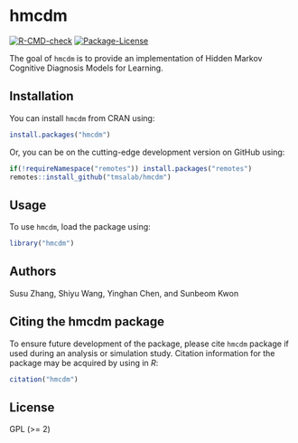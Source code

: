 
<!-- README.md is generated from README.Rmd. Please edit that file -->

# hmcdm

<!-- badges: start -->

[![R-CMD-check](https://github.com/tmsalab/hmcdm/actions/workflows/R-CMD-check.yaml/badge.svg)](https://github.com/tmsalab/hmcdm/actions/workflows/R-CMD-check.yaml)
[![Package-License](http://img.shields.io/badge/license-GPL%20(%3E=2)-brightgreen.svg?style=flat)](http://www.gnu.org/licenses/gpl-2.0.html)
<!-- badges: end -->

The goal of `hmcdm` is to provide an implementation of Hidden Markov
Cognitive Diagnosis Models for Learning.

## Installation

You can install `hmcdm` from CRAN using:

``` r
install.packages("hmcdm")
```

Or, you can be on the cutting-edge development version on GitHub using:

``` r
if(!requireNamespace("remotes")) install.packages("remotes")
remotes::install_github("tmsalab/hmcdm")
```

## Usage

To use `hmcdm`, load the package using:

``` r
library("hmcdm")
```

## Authors

Susu Zhang, Shiyu Wang, Yinghan Chen, and Sunbeom Kwon

## Citing the hmcdm package

To ensure future development of the package, please cite `hmcdm` package
if used during an analysis or simulation study. Citation information for
the package may be acquired by using in *R*:

``` r
citation("hmcdm")
```

## License

GPL (\>= 2)
